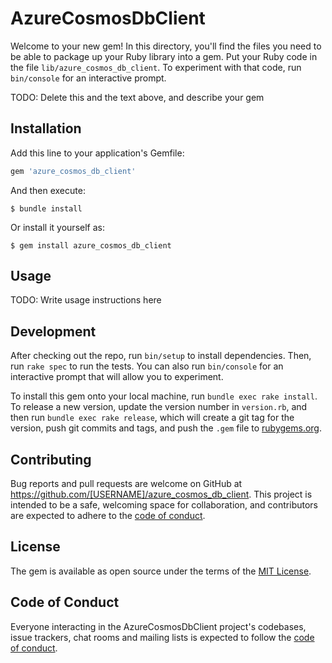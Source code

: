 # AzureCosmosDbClient

Welcome to your new gem! In this directory, you'll find the files you need to be able to package up your Ruby library into a gem. Put your Ruby code in the file `lib/azure_cosmos_db_client`. To experiment with that code, run `bin/console` for an interactive prompt.

TODO: Delete this and the text above, and describe your gem

## Installation

Add this line to your application's Gemfile:

```ruby
gem 'azure_cosmos_db_client'
```

And then execute:

    $ bundle install

Or install it yourself as:

    $ gem install azure_cosmos_db_client

## Usage

TODO: Write usage instructions here

## Development

After checking out the repo, run `bin/setup` to install dependencies. Then, run `rake spec` to run the tests. You can also run `bin/console` for an interactive prompt that will allow you to experiment.

To install this gem onto your local machine, run `bundle exec rake install`. To release a new version, update the version number in `version.rb`, and then run `bundle exec rake release`, which will create a git tag for the version, push git commits and tags, and push the `.gem` file to [rubygems.org](https://rubygems.org).

## Contributing

Bug reports and pull requests are welcome on GitHub at https://github.com/[USERNAME]/azure_cosmos_db_client. This project is intended to be a safe, welcoming space for collaboration, and contributors are expected to adhere to the [code of conduct](https://github.com/[USERNAME]/azure_cosmos_db_client/blob/master/CODE_OF_CONDUCT.md).


## License

The gem is available as open source under the terms of the [MIT License](https://opensource.org/licenses/MIT).

## Code of Conduct

Everyone interacting in the AzureCosmosDbClient project's codebases, issue trackers, chat rooms and mailing lists is expected to follow the [code of conduct](https://github.com/[USERNAME]/azure_cosmos_db_client/blob/master/CODE_OF_CONDUCT.md).

